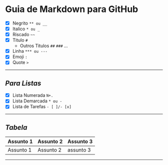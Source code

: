 # **Guia de Markdown para GitHub**

- [x] Negrito `** ou __`
- [x] Italico `* ou _`
- [x] Riscado `~~`
- [x] Titulo `#`
   * Outros Titulos `##` `###` ...
- [x] Linha `*** ou ---`
- [x] Emoji `:`
- [x] Quote `>`
---

## __*Para Listas*__ 
- [x] Lista Numerada `N+.`
- [x] Lista Demarcada `* ou -`
- [x] Lista de Tarefas `- [ ]/- [x]`
---

## __*Tabela*__
Assunto 1 | Assunto 2 | Assunto 3
--- | --- | ---
Assunto 1 | Assunto 2 | assunto 3
---
